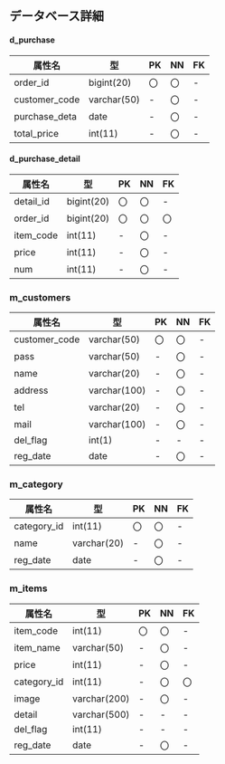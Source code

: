 ## データベース詳細

#### d_purchase
|属性名     |型          |PK         |NN          |FK        |
|----------|------------|------------|------------|---------|
|order_id  |bigint(20)  |〇          |〇          |-         |
|customer_code |varchar(50)|       -  |〇          |-         |
|purchase_deta |date     | -          |〇          |          -|
|total_price |int(11)    |-           |〇          |-          |


#### d_purchase_detail
|属性名     |型          |PK    |NN   |FK   |
|----------|------------|------|-----|-----|
|detail_id |bigint(20)|〇        |〇   |-    |
|order_id |bigint(20)|〇        |〇    |〇    |
|item_code |int(11)     |-     |〇    |-    |
|price     |int(11)     |-     |〇    |-    |
|num       |int(11)     |-     |〇     |-   |


### m_customers
|属性名     |型          |PK    |NN   |FK   |
|----------|------------|------|-----|-----|
|customer_code|varchar(50)|〇  |〇    |-    |
|pass      |varchar(50)|-      |〇    |-    |
|name      |varchar(20)|-      |〇     |-   |
|address   |varchar(100)|-     |〇   |-    |
|tel       |varchar(20)|-      |〇   |-    |
|mail      |varchar(100)|-     |〇   |-    |
|del_flag  |int(1)      |-     |-    |-    |
|reg_date  |date        |-     |〇   |-    |


### m_category
|属性名     |型          |PK    |NN   |FK   |
|----------|------------|------|-----|-----|
|category_id |int(11)   |〇    |〇   |-     |
|name      |varchar(20) |-     |〇   |-    |
|reg_date  |date    |-     |〇   |-    |

### m_items
|属性名     |型          |PK    |NN   |FK   |
|----------|------------|------|-----|-----|
|item_code |int(11)     |〇    |〇   |-     |
|item_name |varchar(50) |-     |〇    |-    |
|price     |int(11)     |-     |〇   |-     |
|category_id |int(11)   |-     |〇   |〇    |
|image     |varchar(200) |-    |〇   |-     |
|detail    |varchar(500) |-    |-    |-    |
|del_flag  |int(11)     |-     |-    |-    |
|reg_date  |date        |-     |〇   |-     |





























